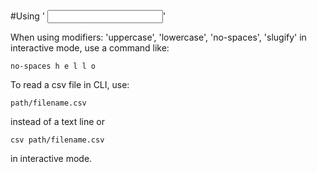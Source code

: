 #Using '<command> <input>'

When using modifiers: 'uppercase', 'lowercase', 'no-spaces', 'slugify' in interactive mode, use a command like:
```
no-spaces h e l l o
```

To read a csv file in CLI, use:
```
path/filename.csv
```
instead of a text line or 
```
csv path/filename.csv
```
in interactive mode.
